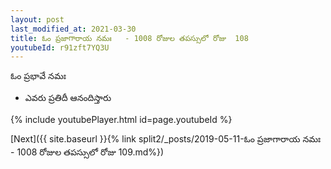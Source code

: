 ```yaml
---
layout: post
last_modified_at: 2021-03-30
title: ఓం ప్రజాగారాయ నమః   - 1008 రోజుల తపస్సులో రోజు  108
youtubeId: r91zft7YQ3U
---
```

 
 
 ఓం ప్రభావే నమః  
 
 -  ఎవరు ప్రతిదీ ఆనందిస్తారు 
 
  
 
  
 
 
 
 
 
 


{% include youtubePlayer.html id=page.youtubeId %}
 
[Next]({{ site.baseurl }}{% link  split2/_posts/2019-05-11-ఓం ప్రజాగారాయ నమః   - 1008 రోజుల తపస్సులో రోజు  109.md%})
 
